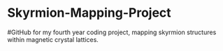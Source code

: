# Skyrmion-Mapping-Project
#GitHub for my fourth year coding project, mapping skyrmion structures within magnetic crystal lattices.
